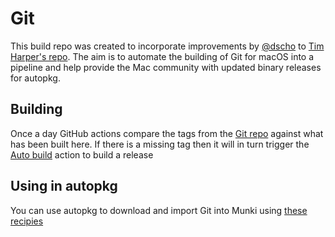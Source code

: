 # Git

This build repo was created to incorporate improvements by [@dscho](https://github.com/dscho) to [Tim Harper's repo](https://github.com/timcharper/git_osx_installer/issues). The aim is to automate the building of Git for macOS into a pipeline and help provide the Mac community with updated binary releases for autopkg.

## Building

Once a day GitHub actions compare the tags from the [Git repo](https://github.com/git/git/tags) against what has been built here. If there is a missing tag then it will in turn trigger the [Auto build](.github/workflows/auto_build.yml) action to build a release

## Using in autopkg

You can use autopkg to download and import Git into Munki using [these recipies](https://github.com/rorymurdock/rorymurdock-recipes/tree/main/Git)
